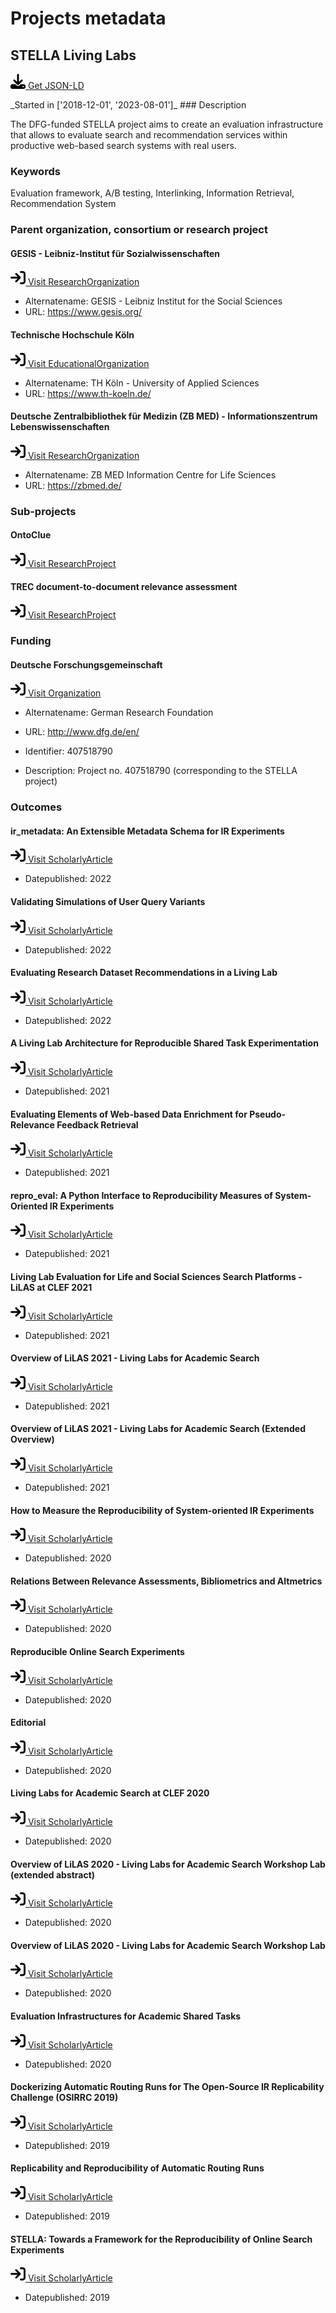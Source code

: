 # Projects metadata

## STELLA Living Labs

<p><img src = "/images/get.svg" alt="Get JSON-LD"/><a href="https://raw.githubusercontent.com/zbmed-semtec/zbmed-semtec.github.io/main/metadata\projects\2018_STELLA.json" target="_blank"> Get JSON-LD</a></p>
_Started in ['2018-12-01', '2023-08-01']_
### Description

The DFG-funded STELLA project aims to create an evaluation infrastructure that allows to evaluate search and recommendation services within productive web-based search systems with real users.
### Keywords

Evaluation framework, A/B testing, Interlinking, Information Retrieval, Recommendation System
### Parent organization, consortium or research project

#### GESIS - Leibniz-Institut für Sozialwissenschaften

<a href="https://ror.org/018afyw53" target="_blank"><img src = "/images/visit.svg" alt="Visit URL"/> Visit ResearchOrganization</a>

- Alternatename: GESIS - Leibniz Institut for the Social Sciences
- URL: <a href="https://www.gesis.org/" target="_blank">https://www.gesis.org/</a>

#### Technische Hochschule Köln

<a href="https://ror.org/014nnvj65" target="_blank"><img src = "/images/visit.svg" alt="Visit URL"/> Visit EducationalOrganization</a>

- Alternatename: TH Köln - University of Applied Sciences 
- URL: <a href="https://www.th-koeln.de/" target="_blank">https://www.th-koeln.de/</a>

#### Deutsche Zentralbibliothek für Medizin (ZB MED) - Informationszentrum Lebenswissenschaften

<a href="https://ror.org/0259fwx54" target="_blank"><img src = "/images/visit.svg" alt="Visit URL"/> Visit ResearchOrganization</a>

- Alternatename: ZB MED Information Centre for Life Sciences
- URL: <a href="https://zbmed.de/" target="_blank">https://zbmed.de/</a>

### Sub-projects

#### OntoClue

<a href="https://zbmed-semtec.github.io/projects/2021_OntoClue" target="_blank"><img src = "/images/visit.svg" alt="Visit URL"/> Visit ResearchProject</a>

#### TREC document-to-document relevance assessment

<a href="https://zbmed-semtec.github.io/projects/2022_TREC_doc2doc" target="_blank"><img src = "/images/visit.svg" alt="Visit URL"/> Visit ResearchProject</a>

### Funding

#### Deutsche Forschungsgemeinschaft

<a href="https://ror.org/018mejw64" target="_blank"><img src = "/images/visit.svg" alt="Visit URL"/> Visit Organization</a>

- Alternatename: German Research Foundation
- URL: <a href="http://www.dfg.de/en/" target="_blank">http://www.dfg.de/en/</a>

- Identifier: 407518790
- Description: Project no. 407518790 (corresponding to the STELLA project)
### Outcomes

#### ir_metadata: An Extensible Metadata Schema for IR Experiments

<a href="https://epub.uni-regensburg.de/44953/1/isi_breuer_schaer.pdf" target="_blank"><img src = "/images/visit.svg" alt="Visit URL"/> Visit ScholarlyArticle</a>

- Datepublished: 2022
#### Validating Simulations of User Query Variants

<a href="https://doi.org/10.1007/978-3-030-99736-66" target="_blank"><img src = "/images/visit.svg" alt="Visit URL"/> Visit ScholarlyArticle</a>

- Datepublished: 2022
#### Evaluating Research Dataset Recommendations in a Living Lab

<a href="https://doi.org/10.1007/978-3-031-13643-6_11" target="_blank"><img src = "/images/visit.svg" alt="Visit URL"/> Visit ScholarlyArticle</a>

- Datepublished: 2022
#### A Living Lab Architecture for Reproducible Shared Task Experimentation

<a href="https://epub.uni-regensburg.de/44953/1/isi_breuer_schaer.pdf" target="_blank"><img src = "/images/visit.svg" alt="Visit URL"/> Visit ScholarlyArticle</a>

- Datepublished: 2021
#### Evaluating Elements of Web-based Data Enrichment for Pseudo-Relevance Feedback Retrieval

<a href="https://doi.org/10.1007/978-3-030-85251-1_5" target="_blank"><img src = "/images/visit.svg" alt="Visit URL"/> Visit ScholarlyArticle</a>

- Datepublished: 2021
#### repro_eval: A Python Interface to Reproducibility Measures of System-Oriented IR Experiments

<a href="https://doi.org/10.1007/978-3-030-72240-151" target="_blank"><img src = "/images/visit.svg" alt="Visit URL"/> Visit ScholarlyArticle</a>

- Datepublished: 2021
#### Living Lab Evaluation for Life and Social Sciences Search Platforms - LiLAS at CLEF 2021

<a href="https://doi.org/10.1007/978-3-030-72240-177" target="_blank"><img src = "/images/visit.svg" alt="Visit URL"/> Visit ScholarlyArticle</a>

- Datepublished: 2021
#### Overview of LiLAS 2021 - Living Labs for Academic Search

<a href="https://doi.org/10.1007/978-3-030-85251-1_25" target="_blank"><img src = "/images/visit.svg" alt="Visit URL"/> Visit ScholarlyArticle</a>

- Datepublished: 2021
#### Overview of LiLAS 2021 - Living Labs for Academic Search (Extended Overview)

<a href="https://ceur-ws.org/Vol-2936/paper-143.pdf" target="_blank"><img src = "/images/visit.svg" alt="Visit URL"/> Visit ScholarlyArticle</a>

- Datepublished: 2021
#### How to Measure the Reproducibility of System-oriented IR Experiments

<a href="http://dblp.uni-trier.de/db/conf/sigir/sigir2020.html#Breuer0FMSSS20" target="_blank"><img src = "/images/visit.svg" alt="Visit URL"/> Visit ScholarlyArticle</a>

- Datepublished: 2020
#### Relations Between Relevance Assessments, Bibliometrics and Altmetrics

<a href="http://ceur-ws.org/Vol-2591/paper-10.pdf" target="_blank"><img src = "/images/visit.svg" alt="Visit URL"/> Visit ScholarlyArticle</a>

- Datepublished: 2020
#### Reproducible Online Search Experiments

<a href="https://doi.org/10.1007/978-3-030-45442-5_77" target="_blank"><img src = "/images/visit.svg" alt="Visit URL"/> Visit ScholarlyArticle</a>

- Datepublished: 2020
#### Editorial

<a href="https://doi.org/10.1007/s13222-020-00338-8" target="_blank"><img src = "/images/visit.svg" alt="Visit URL"/> Visit ScholarlyArticle</a>

- Datepublished: 2020
#### Living Labs for Academic Search at CLEF 2020

<a href="https://doi.org/10.1007/978-3-030-45442-5_75" target="_blank"><img src = "/images/visit.svg" alt="Visit URL"/> Visit ScholarlyArticle</a>

- Datepublished: 2020
#### Overview of LiLAS 2020 - Living Labs for Academic Search Workshop Lab (extended abstract)

<a href="https://ceur-ws.org/Vol-2696/paper_273.pdf" target="_blank"><img src = "/images/visit.svg" alt="Visit URL"/> Visit ScholarlyArticle</a>

- Datepublished: 2020
#### Overview of LiLAS 2020 - Living Labs for Academic Search Workshop Lab

<a href="https://doi.org/10.1007/978-3-030-58219-7_24" target="_blank"><img src = "/images/visit.svg" alt="Visit URL"/> Visit ScholarlyArticle</a>

- Datepublished: 2020
#### Evaluation Infrastructures for Academic Shared Tasks

<a href="https://doi.org/10.1007/s13222-020-00335-x" target="_blank"><img src = "/images/visit.svg" alt="Visit URL"/> Visit ScholarlyArticle</a>

- Datepublished: 2020
#### Dockerizing Automatic Routing Runs for The Open-Source IR Replicability Challenge (OSIRRC 2019)

<a href="https://ceur-ws.org/Vol-2409/docker03.pdf" target="_blank"><img src = "/images/visit.svg" alt="Visit URL"/> Visit ScholarlyArticle</a>

- Datepublished: 2019
#### Replicability and Reproducibility of Automatic Routing Runs

<a href="http://ceur-ws.org/Vol-2380/paper_84.pdf" target="_blank"><img src = "/images/visit.svg" alt="Visit URL"/> Visit ScholarlyArticle</a>

- Datepublished: 2019
#### STELLA: Towards a Framework for the Reproducibility of Online Search Experiments

<a href="http://ceur-ws.org/Vol-2409/position01.pdf" target="_blank"><img src = "/images/visit.svg" alt="Visit URL"/> Visit ScholarlyArticle</a>

- Datepublished: 2019


<script type="application/ld+json">
{
  "@context": "https://schema.org/",
  "@id": "https://zbmed-semtec.github.io/projects/2028_STELLA",
  "@type": "ResearchProject",
  "name": "STELLA Living Labs",
  "foundingDate": [
    "2018-12-01",
    "2023-08-01"
  ],
  "description": "The DFG-funded STELLA project aims to create an evaluation infrastructure that allows to evaluate search and recommendation services within productive web-based search systems with real users.",
  "keywords": "Evaluation framework, A/B testing, Interlinking, Information Retrieval, Recommendation System",
  "parentOrganization": [
    {
      "@type": "ResearchOrganization",
      "@id": "https://ror.org/018afyw53",
      "name": "GESIS - Leibniz-Institut f\u00fcr Sozialwissenschaften",
      "alternateName": "GESIS - Leibniz Institut for the Social Sciences",
      "url": "https://www.gesis.org/"
    },
    {
      "@type": "EducationalOrganization",
      "@id": "https://ror.org/014nnvj65",
      "name": "Technische Hochschule K\u00f6ln",
      "alternateName": "TH K\u00f6ln - University of Applied Sciences ",
      "url": "https://www.th-koeln.de/"
    },
    {
      "@type": "ResearchOrganization",
      "@id": "https://ror.org/0259fwx54",
      "name": "Deutsche Zentralbibliothek f\u00fcr Medizin (ZB MED) - Informationszentrum Lebenswissenschaften",
      "alternateName": "ZB MED Information Centre for Life Sciences",
      "url": "https://zbmed.de/"
    }
  ],
  "subOrganization": [
    {
      "@type": "ResearchProject",
      "@id": "https://zbmed-semtec.github.io/projects/2021_OntoClue",
      "name": "OntoClue"
    },
    {
      "@type": "ResearchProject",
      "@id": "https://zbmed-semtec.github.io/projects/2022_TREC_doc2doc",
      "name": "TREC document-to-document relevance assessment"
    }
  ],
  "funding": [
    {
      "@type": "Grant",
      "funder": {
        "@type": "Organization",
        "@id": "https://ror.org/018mejw64",
        "name": "Deutsche Forschungsgemeinschaft",
        "alternateName": "German Research Foundation",
        "url": "http://www.dfg.de/en/"
      },
      "identifier": "407518790",
      "description": "Project no. 407518790 (corresponding to the STELLA project)"
    }
  ],
  "knowsAbout": [
    {
      "@type": "ScholarlyArticle",
      "@id": "https://epub.uni-regensburg.de/44953/1/isi_breuer_schaer.pdf",
      "name": "ir_metadata: An Extensible Metadata Schema for IR Experiments",
      "datePublished": "2022"
    },
    {
      "@type": "ScholarlyArticle",
      "@id": "https://doi.org/10.1007/978-3-030-99736-66",
      "name": "Validating Simulations of User Query Variants",
      "datePublished": "2022"
    },
    {
      "@type": "ScholarlyArticle",
      "@id": "https://doi.org/10.1007/978-3-031-13643-6_11",
      "name": "Evaluating Research Dataset Recommendations in a Living Lab",
      "datePublished": "2022"
    },
    {
      "@type": "ScholarlyArticle",
      "@id": "https://epub.uni-regensburg.de/44953/1/isi_breuer_schaer.pdf",
      "name": "A Living Lab Architecture for Reproducible Shared Task Experimentation",
      "datePublished": "2021"
    },
    {
      "@type": "ScholarlyArticle",
      "@id": "https://doi.org/10.1007/978-3-030-85251-1_5",
      "name": "Evaluating Elements of Web-based Data Enrichment for Pseudo-Relevance Feedback Retrieval",
      "datePublished": "2021"
    },
    {
      "@type": "ScholarlyArticle",
      "@id": "https://doi.org/10.1007/978-3-030-72240-151",
      "name": "repro_eval: A Python Interface to Reproducibility Measures of System-Oriented IR Experiments",
      "datePublished": "2021"
    },
    {
      "@type": "ScholarlyArticle",
      "@id": "https://doi.org/10.1007/978-3-030-72240-177",
      "name": "Living Lab Evaluation for Life and Social Sciences Search Platforms - LiLAS at CLEF 2021",
      "datePublished": "2021"
    },
    {
      "@type": "ScholarlyArticle",
      "@id": "https://doi.org/10.1007/978-3-030-85251-1_25",
      "name": "Overview of LiLAS 2021 - Living Labs for Academic Search",
      "datePublished": "2021"
    },
    {
      "@type": "ScholarlyArticle",
      "@id": "https://ceur-ws.org/Vol-2936/paper-143.pdf",
      "name": "Overview of LiLAS 2021 - Living Labs for Academic Search (Extended Overview)",
      "datePublished": "2021"
    },
    {
      "@type": "ScholarlyArticle",
      "@id": "http://dblp.uni-trier.de/db/conf/sigir/sigir2020.html#Breuer0FMSSS20",
      "name": "How to Measure the Reproducibility of System-oriented IR Experiments",
      "datePublished": "2020"
    },
    {
      "@type": "ScholarlyArticle",
      "@id": "http://ceur-ws.org/Vol-2591/paper-10.pdf",
      "name": "Relations Between Relevance Assessments, Bibliometrics and Altmetrics",
      "datePublished": "2020"
    },
    {
      "@type": "ScholarlyArticle",
      "@id": "https://doi.org/10.1007/978-3-030-45442-5_77",
      "name": "Reproducible Online Search Experiments",
      "datePublished": "2020"
    },
    {
      "@type": "ScholarlyArticle",
      "@id": "https://doi.org/10.1007/s13222-020-00338-8",
      "name": "Editorial",
      "datePublished": "2020"
    },
    {
      "@type": "ScholarlyArticle",
      "@id": "https://doi.org/10.1007/978-3-030-45442-5_75",
      "name": "Living Labs for Academic Search at CLEF 2020",
      "datePublished": "2020"
    },
    {
      "@type": "ScholarlyArticle",
      "@id": "https://ceur-ws.org/Vol-2696/paper_273.pdf",
      "name": "Overview of LiLAS 2020 - Living Labs for Academic Search Workshop Lab (extended abstract)",
      "datePublished": "2020"
    },
    {
      "@type": "ScholarlyArticle",
      "@id": "https://doi.org/10.1007/978-3-030-58219-7_24",
      "name": "Overview of LiLAS 2020 - Living Labs for Academic Search Workshop Lab",
      "datePublished": "2020"
    },
    {
      "@type": "ScholarlyArticle",
      "@id": "https://doi.org/10.1007/s13222-020-00335-x",
      "name": "Evaluation Infrastructures for Academic Shared Tasks",
      "datePublished": "2020"
    },
    {
      "@type": "ScholarlyArticle",
      "@id": "https://ceur-ws.org/Vol-2409/docker03.pdf",
      "name": "Dockerizing Automatic Routing Runs for The Open-Source IR Replicability Challenge (OSIRRC 2019)",
      "datePublished": "2019"
    },
    {
      "@type": "ScholarlyArticle",
      "@id": "http://ceur-ws.org/Vol-2380/paper_84.pdf",
      "name": "Replicability and Reproducibility of Automatic Routing Runs",
      "datePublished": "2019"
    },
    {
      "@type": "ScholarlyArticle",
      "@id": "http://ceur-ws.org/Vol-2409/position01.pdf",
      "name": "STELLA: Towards a Framework for the Reproducibility of Online Search Experiments",
      "datePublished": "2019"
    }
  ]
}
</script>

